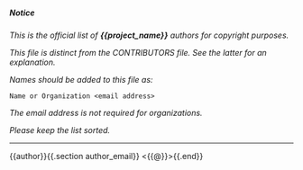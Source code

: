 ##### Notice

*This is the official list of ***{{project_name}}*** authors for copyright
purposes.*

*This file is distinct from the CONTRIBUTORS file. See the latter for an
explanation.*

*Names should be added to this file as:*

    Name or Organization <email address>

*The email address is not required for organizations.*

*Please keep the list sorted.*

***

{{author}}{{.section author_email}} <{{@}}>{{.end}}

